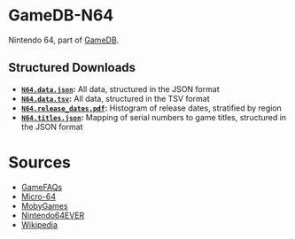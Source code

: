 # GameDB-N64
Nintendo 64, part of [GameDB](https://github.com/niemasd/GameDB).

## Structured Downloads
* **[`N64.data.json`](https://github.com/niemasd/GameDB-N64/releases/latest/download/N64.data.json):** All data, structured in the JSON format
* **[`N64.data.tsv`](https://github.com/niemasd/GameDB-N64/releases/latest/download/N64.data.tsv):** All data, structured in the TSV format
* **[`N64.release_dates.pdf`](https://github.com/niemasd/GameDB-N64/releases/latest/download/N64.release_dates.pdf):** Histogram of release dates, stratified by region
* **[`N64.titles.json`](https://github.com/niemasd/GameDB-N64/releases/latest/download/N64.titles.json):** Mapping of serial numbers to game titles, structured in the JSON format

# Sources
* [GameFAQs](https://gamefaqs.gamespot.com/)
* [Micro-64](http://micro-64.com/database/masterlist.shtml)
* [MobyGames](https://www.mobygames.com/)
* [Nintendo64EVER](https://www.nintendo64ever.com/)
* [Wikipedia](https://www.wikipedia.org/)
